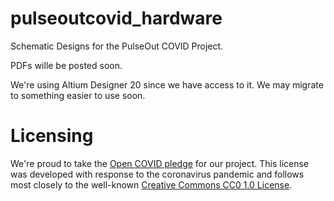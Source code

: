 # pulseoutcovid_hardware
Schematic Designs for the PulseOut COVID Project. 

PDFs wille be posted soon.

We're using Altium Designer 20 since we have access to it. We may migrate to something easier to use soon. 

# Licensing
We're proud to take the [Open COVID pledge](https://opencovidpledge.org/) for our project. This license was developed with response to the coronavirus pandemic and follows most closely to the well-known [Creative Commons CC0 1.0 License](https://creativecommons.org/publicdomain/zero/1.0/).
